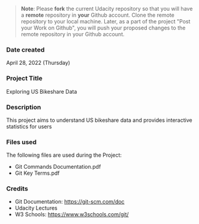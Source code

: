 >**Note**: Please **fork** the current Udacity repository so that you will have a **remote** repository in **your** Github account. Clone the remote repository to your local machine. Later, as a part of the project "Post your Work on Github", you will push your proposed changes to the remote repository in your Github account.

### Date created
April 28, 2022 (Thursday)

### Project Title
Exploring US Bikeshare Data

### Description
This project aims to understand US bikeshare data and provides interactive statistics for users

### Files used
The following files are used during the Project:
  * Git Commands Documentation.pdf
  * Git Key Terms.pdf

### Credits
  * Git Documentation: https://git-scm.com/doc
  * Udacity Lectures
  * W3 Schools: https://www.w3schools.com/git/
